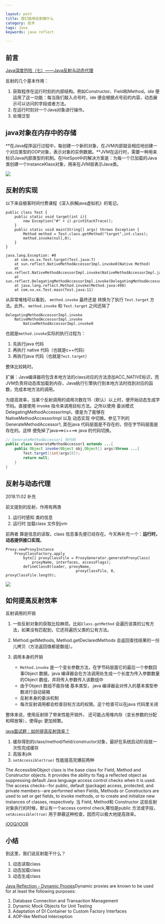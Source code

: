 ```yaml
---

layout: post
title: 我们能用反射做什么
category: 技术
tags: Java
keywords: java reflect

---
```


## 前言

[Java深度历险（七）——Java反射与动态代理](http://www.infoq.com/cn/articles/cf-java-reflection-dynamic-proxy)

反射的几个基本作用：

1. 获取程序在运行时刻的内部结构。例如Constructor、Field和Method。ide 便运用了这一功能：每当我们敲入点号时，ide 便会根据点号前的内容，动态展示可以访问的字段或者方法。 
2. 在运行时刻对一个Java对象进行操作。
3. 处理泛型

## java对象在内存中的存储

**在Java程序运行过程中，每创建一个新的对象，在JVM内部就会相应地创建一个对应类型的OOP对象，表示对象的实例数据。**JVM在运行时，需要一种用来标识Java内部类型的机制。在HotSpot中的解决方案是：为每一个已加载的Java类创建一个instanceKlass对象，用来在JVM层表示Java类。

![](/public/upload/java/oop_kclass_model.png)

## 反射的实现

以下来自极客时间付费课程《深入拆解java虚拟机》的笔记。

	public class Test {
	    public static void target(int i){
	        new Exception("#" + i).printStackTrace();
	    }
	    public static void main(String[] args) throws Exception {
	        Method method = Test.class.getMethod("target",int.class);
	        method.invoke(null,0);
	    }
	}

	java.lang.Exception: #0
		at com.xx.xx.Test.target(Test.java:7)
		at sun.reflect.NativeMethodAccessorImpl.invoke0(Native Method)
		at sun.reflect.NativeMethodAccessorImpl.invoke(NativeMethodAccessorImpl.java:62)
		at sun.reflect.DelegatingMethodAccessorImpl.invoke(DelegatingMethodAccessorImpl.java:43)
		at java.lang.reflect.Method.invoke(Method.java:498)
		at com.xx.xx.Test.main(Test.java:11)
		

从异常堆栈可以看到， 	`method.invoke` 最终还是 转换为了执行 `Test.target` 方法。此外， 	`method.invoke` 和 `Test.target` 之间还隔了 

	DelegatingMethodAccessorImpl.invoke
		NativeMethodAccessorImpl.invoke
			NativeMethodAccessorImpl.invoke0

也就是`method.invoke`实际的执行过程为：

1. 先执行java 代码
2. 再执行 native 代码（也就是c++代码）
3. 再执行java 代码（也就是`Test.target`）

整体比较耗时。

扩展：Java编译器将包含本地方法的class对应的方法添加ACC_NATIVE标识，而JVM负责将动态库加载到内存，Java执行引擎执行到本地方法时找到对应的函数，完成本地方法的调用。

为提高效率，当某个反射调用的调用次数在15（默认）以上时，便开始动态生成字节码。直接使用 invoke 指令来调用目标方法。之所以使用 委派模式DelegatingMethodAccessorImpl，便是为了能够在 NativeMethodAccessorImpl 以及 动态实现 中切换。参见下列的GenerateMethodAccessor1, 其在java 代码层面是不存在的，但在字节码层面是存在的。这样 便免掉了java==>c++==> java 的代码切换。

```java
// GenerateMethodAccessor1 伪代码
public class GenerateMethodAccessor1 extends ...{
    public Object invoke(Object obj,Object[] args)throws ...{
        Test.target((int)args[0]);
        return null;
    }
}	
```		

## 反射与动态代理

2018.11.02 补充

前文提到的反射，作用有两类

1. 运行时感知 类的信息
2. 运行时 加载class 文件到jvm

前两者 算是信息的读取，class 信息事先便已经存在。今天再补充一个：**运行时，动态提供接口实现**。

```
Proxy.newProxyInstance
    ProxyClassFactory.apply
        byte[] proxyClassFile = ProxyGenerator.generateProxyClass(
            proxyName, interfaces, accessFlags);
        defineClass0(loader, proxyName,
                                proxyClassFile, 0, proxyClassFile.length);
```



![](/public/upload/java/java_dynamic_proxy.png)

## 如何提高反射效率

反射调用的开销

1. 一些反射对象的获取比较麻烦。比如`Class.getMethod` 会遍历该类的公有方法，如果没有匹配到，它还将遍历父类的公有方法。
2. Method.getMethods, Method.getDeclaredMethods 会返回查找结果的一份儿拷贝（方法返回值都是数组）。
3. 调用本身的开销

	* `Method.invoke` 是一个变长参数方法，在字节码层面它的最后一个参数回事Object 数据。java 编译器会在方法调用处生成一个长度为传入参数数量的Object 数组，并将传入参数传入该数组中
	* 由于Object 数组不能存储 基本类型， java 编译器会对传入的基本类型参数进行自动装箱
	* 反射本身的委派机制
	* 每次反射调用都会检查目标方法的权限。这个检查可以在java 代码里关闭

	
整体来说，使用反射除了带来性能开销外， 还可能占用堆内存（变长参数的分配和释放等），使得gc 更加频繁。

[java面试题：如何提高反射效率？](https://segmentfault.com/q/1010000003004720)

1. 缓存得到的class/method/field/constructor对象，最好在系统启动阶段就一次性完成缓存
2. 高版本jdk
3. `setAccessible(true)` 性能提高完爆前两种

The AccessibleObject class is the base class for Field, Method and
Constructor objects.  It provides the ability to flag a reflected
object as suppressing default Java language access control checks
when it is used.  The access checks--for public, default (package)
access, protected, and private members--are performed when Fields,
Methods or Constructors are used to set or get fields, to invoke
methods, or to create and initialize new instances of classes,
respectively. 当 Field, Method和 Constructor 这些反射对象执行的时候，默认有一个access control check,哪怕是public 方法或字段，`setAccessible(true)`
用于屏蔽这种检查，因而可以极大地提高效率。

[jOOQ/jOOR](https://github.com/jOOQ/jOOR)


## 小结

到这里，我们说反射能干什么？

1. 动态读取class
2. 动态加载class
3. 动态生成class

[Java Reflection - Dynamic Proxies](http://tutorials.jenkov.com/java-reflection/dynamic-proxies.html)Dynamic proxies are known to be used for at least the following purposes:

1. Database Connection and Transaction Management
2. Dynamic Mock Objects for Unit Testing
3. Adaptation of DI Container to Custom Factory Interfaces
4. AOP-like Method Interception
	
